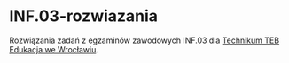 # INF.03-rozwiazania

Rozwiązania zadań z egzaminów zawodowych INF.03 dla [Technikum TEB Edukacja we Wrocławiu](https://technikum.pl/miasta/wroclaw).
